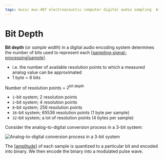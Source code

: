```yaml
---
tags: music mus-407 electroacoustic computer digital audio sampling  bit-depth dynamic-range quantization
---
```


# Bit Depth

**Bit depth** (or _sample width_) in a digital audio encoding system determines the number of bits used to represent each [[sampling-signal-processing|sample]].

- i.e. the number of available resolution points to which a measured analog value can be approximated
- 1 byte = 8 bits

Number of resolution points = $2^{\text{bit depth}}$

- `1`-bit system; 2 resolution points
- `2`-bit system; 4 resolution points
- `8`-bit system; 256 resolution points
- `16`-bit system; 65536 resolution points (1 byte per sample)
- `32`-bit system; a lot of resolution points (4 bytes per sample)

Consider the analog-to-digital conversion process in a 3-bit system:

![Analog-to-digital conversion process in a 3-bit system](/images/analog-to-digital-conversion-3-bit.png)

The [[amplitude]] of each sample is quantized to a particular bit and encoded into binary. We then encode the binary into a modulated pulse wave.

[//begin]: # "Autogenerated link references for markdown compatibility"
[sampling-signal-processing|sample]: sampling-signal-processing "Sampling (Signal Processing)"
[amplitude]: amplitude "Amplitude"
[//end]: # "Autogenerated link references"